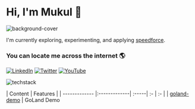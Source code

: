 # Hi, I'm Mukul 👋

![background-cover](https://gist.githubusercontent.com/mukulmantosh/6c146ac41fac13cb92390024f835736e/raw/49632957f84c91f255d1eca53f57b95c96f4208c/background.png)


I'm currently exploring, experimenting, and applying [speedforce]. 



### You can locate me across the internet 🌎 

[![LinkedIn][linkedin-shield]][linkedin-url]
[![Twitter][twitter-shield]][twitter-url]
[![YouTube][youtube-shield]][youtube-url]

![techstack](https://gist.githubusercontent.com/mukulmantosh/5ef7dcd2cd1b1b06cc02bcf11378b2b6/raw/7da2ad473c3787c5cd43d07509ab03e72aa3fc80/stack.png)

[linkedin-shield]: https://img.shields.io/badge/-LinkedIn-black.svg?style=for-the-badge&logo=linkedin&colorB=555
[linkedin-url]: https://in.linkedin.com/in/mukul-mantosh
[twitter-shield]: https://img.shields.io/badge/Twitter-1DA1F2?style=for-the-badge&logo=twitter&logoColor=white
[youtube-shield]: https://img.shields.io/badge/-Subscribe-red?style=for-the-badge&logo=youtube&logoColor=white
[twitter-url]: https://twitter.com/MantoshMukul
[youtube-url]: https://www.youtube.com/@MukulMantosh
[speedforce]: https://en.wikipedia.org/wiki/Speedster_(fiction)


| Content        | Features | 
| ------------- |:-------------| :-----| :- | :- |
| [goland-demo](https://github.com/mukulmantosh/Go_Food_Delivery) | GoLand Demo  

